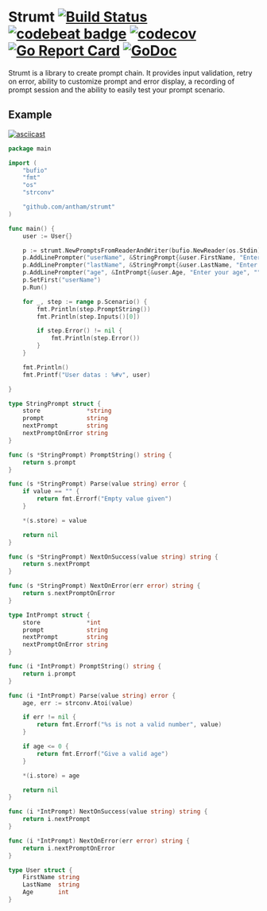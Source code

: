 Strumt [![Build Status](https://travis-ci.org/antham/strumt.svg?branch=master)](https://travis-ci.org/antham/strumt) [![codebeat badge](https://codebeat.co/badges/b34ccbae-d879-4105-a727-9c9720ec9544)](https://codebeat.co/projects/github-com-antham-strumt-master) [![codecov](https://codecov.io/gh/antham/strumt/branch/master/graph/badge.svg)](https://codecov.io/gh/antham/strumt) [![Go Report Card](https://goreportcard.com/badge/github.com/antham/strumt)](https://goreportcard.com/report/github.com/antham/strumt) [![GoDoc](https://godoc.org/github.com/antham/strumt?status.svg)](http://godoc.org/github.com/antham/strumt)
=======

Strumt is a library to create prompt chain. It provides input validation, retry on error, ability to customize prompt and error display, a recording of prompt session and the ability to easily test your prompt scenario.

## Example

[![asciicast](https://asciinema.org/a/126121.png)](https://asciinema.org/a/126121)

```go
package main

import (
	"bufio"
    "fmt"
	"os"
    "strconv"

    "github.com/antham/strumt"
)

func main() {
	user := User{}

	p := strumt.NewPromptsFromReaderAndWriter(bufio.NewReader(os.Stdin), os.Stdout)
    p.AddLinePrompter("userName", &StringPrompt{&user.FirstName, "Enter your first name", "lastName", "userName"})
    p.AddLinePrompter("lastName", &StringPrompt{&user.LastName, "Enter your last name", "age", "lastName"})
    p.AddLinePrompter("age", &IntPrompt{&user.Age, "Enter your age", "", "age"})
    p.SetFirst("userName")
    p.Run()

    for _, step := range p.Scenario() {
        fmt.Println(step.PromptString())
        fmt.Println(step.Inputs()[0])

        if step.Error() != nil {
            fmt.Println(step.Error())
        }
    }

    fmt.Println()
    fmt.Printf("User datas : %#v", user)

}

type StringPrompt struct {
    store             *string
    prompt            string
    nextPrompt        string
    nextPromptOnError string
}

func (s *StringPrompt) PromptString() string {
    return s.prompt
}

func (s *StringPrompt) Parse(value string) error {
    if value == "" {
        return fmt.Errorf("Empty value given")
    }

    *(s.store) = value

    return nil
}

func (s *StringPrompt) NextOnSuccess(value string) string {
    return s.nextPrompt
}

func (s *StringPrompt) NextOnError(err error) string {
    return s.nextPromptOnError
}

type IntPrompt struct {
    store             *int
    prompt            string
    nextPrompt        string
    nextPromptOnError string
}

func (i *IntPrompt) PromptString() string {
    return i.prompt
}

func (i *IntPrompt) Parse(value string) error {
    age, err := strconv.Atoi(value)

    if err != nil {
        return fmt.Errorf("%s is not a valid number", value)
    }

    if age <= 0 {
        return fmt.Errorf("Give a valid age")
    }

    *(i.store) = age

    return nil
}

func (i *IntPrompt) NextOnSuccess(value string) string {
    return i.nextPrompt
}

func (i *IntPrompt) NextOnError(err error) string {
    return i.nextPromptOnError
}

type User struct {
    FirstName string
    LastName  string
    Age       int
}
```
